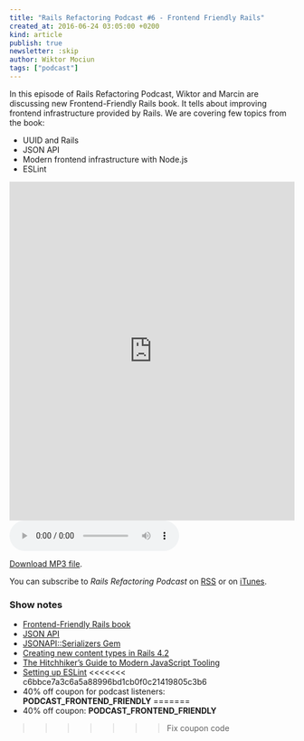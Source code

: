 ```yaml
---
title: "Rails Refactoring Podcast #6 - Frontend Friendly Rails"
created_at: 2016-06-24 03:05:00 +0200
kind: article
publish: true
newsletter: :skip
author: Wiktor Mociun
tags: ["podcast"]
---
```


In this episode of Rails Refactoring Podcast, Wiktor and Marcin are discussing
new Frontend-Friendly Rails book. It tells about improving frontend
infrastructure provided by Rails. We are covering few topics from the book:

* UUID and Rails
* JSON API
* Modern frontend infrastructure with Node.js
* ESLint

<iframe width="100%" height="600" scrolling="no" frameborder="no" src="https://w.soundcloud.com/player/?url=https%3A//api.soundcloud.com/tracks/238108523&amp;auto_play=false&amp;hide_related=false&amp;show_comments=true&amp;show_user=true&amp;show_reposts=false&amp;visual=true"></iframe>

<audio controls>
  <source id="mp3-source" src="http://rails-refactoring.com/podcast/rails-refactoring.com_06.mp3" type="audio/mpeg">
</audio>

[Download MP3 file](http://rails-refactoring.com/podcast/rails-refactoring.com_06.mp3).

You can subscribe to _Rails Refactoring Podcast_ on [RSS](http://rails-refactoring.com/podcast/rss.xml) or on [iTunes](https://itunes.apple.com/en/podcast/rails-refactoring-podcast/id943212549).

### Show notes

* [Frontend-Friendly Rails book](http://blog.arkency.com/frontend-friendly-rails/)
* [JSON API](http://jsonapi.org/)
* [JSONAPI::Serializers Gem](https://github.com/fotinakis/jsonapi-serializers)
* [Creating new content types in Rails 4.2](http://blog.arkency.com/2016/03/creating-new-content-types-in-rails-4-dot-2/)
* [The Hitchhiker’s Guide to Modern JavaScript Tooling](http://reactkungfu.com/2015/07/the-hitchhikers-guide-to-modern-javascript-tooling/)
* [Setting up ESLint](https://medium.com/planet-arkency/catch-mistakes-before-you-run-you-javascript-code-6e524c36f0c8)
<<<<<<< c6bbce7a3c6a5a88996bd1cb0f0c21419805c3b6
* 40% off coupon for podcast listeners: **PODCAST\_FRONTEND\_FRIENDLY**
=======
* 40% off coupon: **PODCAST\_FRONTEND\_FRIENDLY**
>>>>>>> Fix coupon code

